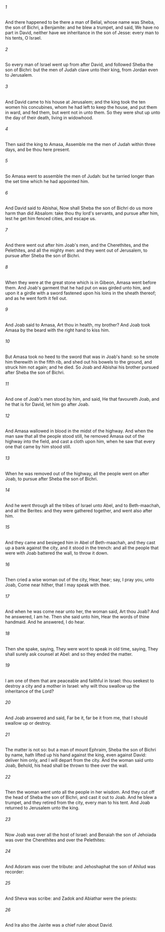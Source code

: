 ###### 1
And there happened to be there a man of Belial, whose name was Sheba, the son of Bichri, a Benjamite: and he blew a trumpet, and said, We have no part in David, neither have we inheritance in the son of Jesse: every man to his tents, O Israel.

###### 2
So every man of Israel went up from after David, and followed Sheba the son of Bichri: but the men of Judah clave unto their king, from Jordan even to Jerusalem.

###### 3
And David came to his house at Jerusalem; and the king took the ten women his concubines, whom he had left to keep the house, and put them in ward, and fed them, but went not in unto them. So they were shut up unto the day of their death, living in widowhood.

###### 4
Then said the king to Amasa, Assemble me the men of Judah within three days, and be thou here present.

###### 5
So Amasa went to assemble the men of Judah: but he tarried longer than the set time which he had appointed him.

###### 6
And David said to Abishai, Now shall Sheba the son of Bichri do us more harm than did Absalom: take thou thy lord's servants, and pursue after him, lest he get him fenced cities, and escape us.

###### 7
And there went out after him Joab's men, and the Cherethites, and the Pelethites, and all the mighty men: and they went out of Jerusalem, to pursue after Sheba the son of Bichri.

###### 8
When they were at the great stone which is in Gibeon, Amasa went before them. And Joab's garment that he had put on was girded unto him, and upon it a girdle with a sword fastened upon his loins in the sheath thereof; and as he went forth it fell out.

###### 9
And Joab said to Amasa, Art thou in health, my brother? And Joab took Amasa by the beard with the right hand to kiss him.

###### 10
But Amasa took no heed to the sword that was in Joab's hand: so he smote him therewith in the fifth rib, and shed out his bowels to the ground, and struck him not again; and he died. So Joab and Abishai his brother pursued after Sheba the son of Bichri.

###### 11
And one of Joab's men stood by him, and said, He that favoureth Joab, and he that is for David, let him go after Joab.

###### 12
And Amasa wallowed in blood in the midst of the highway. And when the man saw that all the people stood still, he removed Amasa out of the highway into the field, and cast a cloth upon him, when he saw that every one that came by him stood still.

###### 13
When he was removed out of the highway, all the people went on after Joab, to pursue after Sheba the son of Bichri.

###### 14
And he went through all the tribes of Israel unto Abel, and to Beth-maachah, and all the Berites: and they were gathered together, and went also after him.

###### 15
And they came and besieged him in Abel of Beth-maachah, and they cast up a bank against the city, and it stood in the trench: and all the people that were with Joab battered the wall, to throw it down.

###### 16
Then cried a wise woman out of the city, Hear, hear; say, I pray you, unto Joab, Come near hither, that I may speak with thee.

###### 17
And when he was come near unto her, the woman said, Art thou Joab? And he answered, I am he. Then she said unto him, Hear the words of thine handmaid. And he answered, I do hear.

###### 18
Then she spake, saying, They were wont to speak in old time, saying, They shall surely ask counsel at Abel: and so they ended the matter.

###### 19
I am one of them that are peaceable and faithful in Israel: thou seekest to destroy a city and a mother in Israel: why wilt thou swallow up the inheritance of the Lord?

###### 20
And Joab answered and said, Far be it, far be it from me, that I should swallow up or destroy.

###### 21
The matter is not so: but a man of mount Ephraim, Sheba the son of Bichri by name, hath lifted up his hand against the king, even against David: deliver him only, and I will depart from the city. And the woman said unto Joab, Behold, his head shall be thrown to thee over the wall.

###### 22
Then the woman went unto all the people in her wisdom. And they cut off the head of Sheba the son of Bichri, and cast it out to Joab. And he blew a trumpet, and they retired from the city, every man to his tent. And Joab returned to Jerusalem unto the king.

###### 23
Now Joab was over all the host of Israel: and Benaiah the son of Jehoiada was over the Cherethites and over the Pelethites:

###### 24
And Adoram was over the tribute: and Jehoshaphat the son of Ahilud was recorder:

###### 25
And Sheva was scribe: and Zadok and Abiathar were the priests:

###### 26
And Ira also the Jairite was a chief ruler about David.

